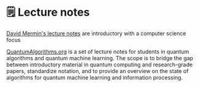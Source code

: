 # 🗒️ Lecture notes

[David Mermin's lecture notes](http://www.lassp.cornell.edu/mermin/qcomp/CS483.html) are introductory with a computer science focus

[QuantumAlgorithms.org](https://quantumalgorithms.org/) is a set of lecture notes for students in quantum algorithms and quantum machine learning. The scope is to bridge the gap between introductory material in quantum computing and research-grade papers, standardize notation, and to provide an overview on the state of algorithms for quantum machine learning and information processing.
